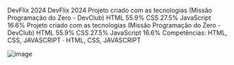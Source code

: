 
DevFlix 2024
DevFlix 2024
Projeto criado com as tecnologias (Missão Programação do Zero - DevClub)
HTML
55.9%
CSS
27.5%
JavaScript
16.6%
Projeto criado com as tecnologias (Missão Programação do Zero - DevClub) HTML 55.9% CSS 27.5% JavaScript 16.6%
Competências: HTML, CSS, JAVASCRIPT · HTML, CSS, JAVASCRIPT 

![image](https://github.com/user-attachments/assets/21c0520c-5127-4c87-a612-2cdd7f4ebcb7)
